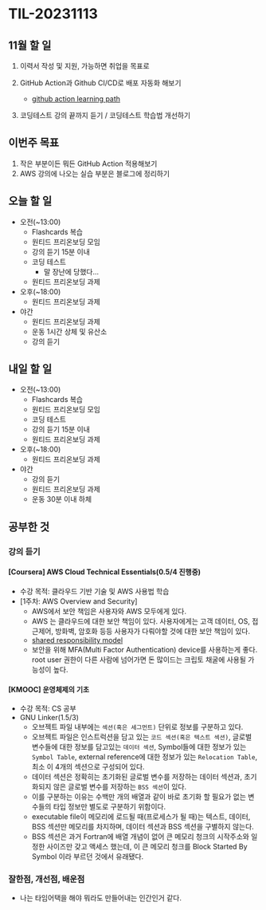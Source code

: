 # TIL-20231113

## 11월 할 일

1. 이력서 작성 및 지원, 가능하면 취업을 목표로
2. GitHub Action과 Github CI/CD로 배포 자동화 해보기

   - [github action learning path](https://resources.github.com/learn/pathways/automation/essentials/automated-application-deployment-with-github-actions-and-pages/)

3. 코딩테스트 강의 끝까지 듣기 / 코딩테스트 학습법 개선하기

## 이번주 목표

1. 작은 부분이든 뭐든 GitHub Action 적용해보기
2. AWS 강의에 나오는 실습 부분은 블로그에 정리하기

## 오늘 할 일

- 오전(~13:00)
  - Flashcards 복습
  - 원티드 프리온보딩 모임
  - 강의 듣기 15분 이내
  - 코딩 테스트
    - 말 장난에 당했다...
  - 원티드 프리온보딩 과제
- 오후(~18:00)
  - 원티드 프리온보딩 과제
- 야간
  - 원티드 프리온보딩 과제
  - 운동 1시간 상체 및 유산소
  - 강의 듣기

## 내일 할 일

- 오전(~13:00)
  - Flashcards 복습
  - 원티드 프리온보딩 모임
  - 코딩 테스트
  - 강의 듣기 15분 이내
  - 원티드 프리온보딩 과제
- 오후(~18:00)
  - 원티드 프리온보딩 과제
- 야간
  - 강의 듣기
  - 원티드 프리온보딩 과제
  - 운동 30분 이내 하체

## 공부한 것

### 강의 듣기

#### [Coursera] AWS Cloud Technical Essentials(0.5/4 진행중)

- 수강 목적: 클라우드 기반 기술 및 AWS 사용법 학습
- [1주차: AWS Overview and Security]
  - AWS에서 보안 책임은 사용자와 AWS 모두에게 있다.
  - AWS 는 클라우드에 대한 보안 책임이 있다. 사용자에게는 고객 데이터, OS, 접근제어, 방화벽, 암호화 등등 사용자가 다뤄야할 것에 대한 보안 책임이 있다.
  - [shared responsibility model](https://aws.amazon.com/ko/compliance/shared-responsibility-model/)
  - 보안을 위해 MFA(Multi Factor Authentication) device를 사용하는게 좋다. root user 권한이 다른 사람에 넘어가면 돈 많이드는 크립토 채굴에 사용될 가능성이 높다.

#### [KMOOC] 운영체제의 기초

- 수강 목적: CS 공부
- GNU Linker(1.5/3)
  - 오브젝트 파일 내부에는 `섹션(혹은 세그먼트)` 단위로 정보를 구분하고 있다.
  - 오브젝트 파일은 인스트럭션을 담고 있는 `코드 섹션(혹은 텍스트 섹션)`, 글로벌 변수들에 대한 정보를 담고있는 `데이터 섹션`, Symbol들에 대한 정보가 있는 `Symbol Table`, external reference에 대한 정보가 있는 `Relocation Table`, 최소 이 4개의 섹션으로 구성되어 있다.
  - 데이터 섹션은 정확히는 초기화된 글로벌 변수를 저장하는 데이터 섹션과, 초기화되지 않은 글로벌 변수를 저장하는 `BSS 섹션`이 있다.
  - 이를 구분하는 이유는 수백만 개의 배열과 같이 바로 초기화 할 필요가 없는 변수들의 타입 정보만 별도로 구분하기 위함이다.
  - executable file이 메모리에 로드될 때(프로세스가 될 때)는 텍스트, 데이터, BSS 섹션만 메모리를 차지하며, 데이터 섹션과 BSS 섹션을 구별하지 않는다.
  - BSS 섹션은 과거 Fortran에 배열 개념이 없어 큰 메모리 청크의 시작주소와 일정한 사이즈만 갖고 액세스 했는데, 이 큰 메모리 청크를 Block Started By Symbol 이라 부르던 것에서 유래됐다.

### 잘한점, 개선점, 배운점

- 나는 타임어택을 해야 뭐라도 만들어내는 인간인거 같다.
